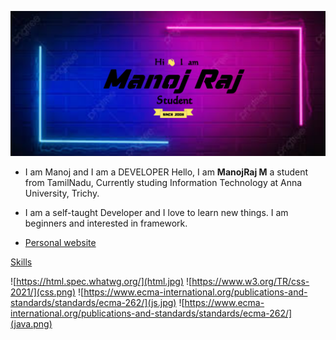 ![image](manojraj.png)

* I am Manoj and I am a DEVELOPER
Hello, I am **ManojRaj M** a student from TamilNadu, Currently studing Information Technology at Anna University, Trichy.

* I am a self-taught Developer and I love to learn new things. I am beginners and interested  in framework.



* [Personal website](https://manojrajm.github.io/)

[Skills]()

![https://html.spec.whatwg.org/](html.jpg) ![https://www.w3.org/TR/css-2021/](css.png) ![https://www.ecma-international.org/publications-and-standards/standards/ecma-262/](js.jpg) ![https://www.ecma-international.org/publications-and-standards/standards/ecma-262/](java.png)